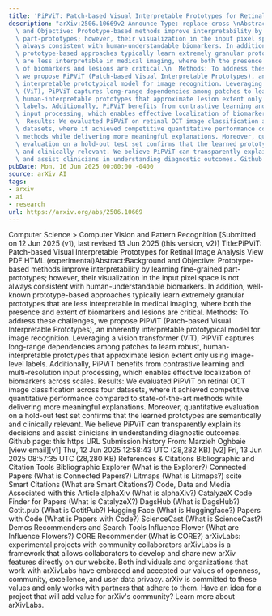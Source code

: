 ```yaml
---
title: 'PiPViT: Patch-based Visual Interpretable Prototypes for Retinal Image Analysis'
description: "arXiv:2506.10669v2 Announce Type: replace-cross \nAbstract: Background\
  \ and Objective: Prototype-based methods improve interpretability by learning fine-grained\
  \ part-prototypes; however, their visualization in the input pixel space is not\
  \ always consistent with human-understandable biomarkers. In addition, well-known\
  \ prototype-based approaches typically learn extremely granular prototypes that\
  \ are less interpretable in medical imaging, where both the presence and extent\
  \ of biomarkers and lesions are critical.\n  Methods: To address these challenges,\
  \ we propose PiPViT (Patch-based Visual Interpretable Prototypes), an inherently\
  \ interpretable prototypical model for image recognition. Leveraging a vision transformer\
  \ (ViT), PiPViT captures long-range dependencies among patches to learn robust,\
  \ human-interpretable prototypes that approximate lesion extent only using image-level\
  \ labels. Additionally, PiPViT benefits from contrastive learning and multi-resolution\
  \ input processing, which enables effective localization of biomarkers across scales.\n\
  \  Results: We evaluated PiPViT on retinal OCT image classification across four\
  \ datasets, where it achieved competitive quantitative performance compared to state-of-the-art\
  \ methods while delivering more meaningful explanations. Moreover, quantitative\
  \ evaluation on a hold-out test set confirms that the learned prototypes are semantically\
  \ and clinically relevant. We believe PiPViT can transparently explain its decisions\
  \ and assist clinicians in understanding diagnostic outcomes. Github page: https://github.com/marziehoghbaie/PiPViT"
pubDate: Mon, 16 Jun 2025 00:00:00 -0400
source: arXiv AI
tags:
- arxiv
- ai
- research
url: https://arxiv.org/abs/2506.10669
---
```


Computer Science > Computer Vision and Pattern Recognition
[Submitted on 12 Jun 2025 (v1), last revised 13 Jun 2025 (this version, v2)]
Title:PiPViT: Patch-based Visual Interpretable Prototypes for Retinal Image Analysis
View PDF HTML (experimental)Abstract:Background and Objective: Prototype-based methods improve interpretability by learning fine-grained part-prototypes; however, their visualization in the input pixel space is not always consistent with human-understandable biomarkers. In addition, well-known prototype-based approaches typically learn extremely granular prototypes that are less interpretable in medical imaging, where both the presence and extent of biomarkers and lesions are critical.
Methods: To address these challenges, we propose PiPViT (Patch-based Visual Interpretable Prototypes), an inherently interpretable prototypical model for image recognition. Leveraging a vision transformer (ViT), PiPViT captures long-range dependencies among patches to learn robust, human-interpretable prototypes that approximate lesion extent only using image-level labels. Additionally, PiPViT benefits from contrastive learning and multi-resolution input processing, which enables effective localization of biomarkers across scales.
Results: We evaluated PiPViT on retinal OCT image classification across four datasets, where it achieved competitive quantitative performance compared to state-of-the-art methods while delivering more meaningful explanations. Moreover, quantitative evaluation on a hold-out test set confirms that the learned prototypes are semantically and clinically relevant. We believe PiPViT can transparently explain its decisions and assist clinicians in understanding diagnostic outcomes. Github page: this https URL
Submission history
From: Marzieh Oghbaie [view email][v1] Thu, 12 Jun 2025 12:58:43 UTC (28,282 KB)
[v2] Fri, 13 Jun 2025 08:57:35 UTC (28,280 KB)
References & Citations
Bibliographic and Citation Tools
Bibliographic Explorer (What is the Explorer?)
Connected Papers (What is Connected Papers?)
Litmaps (What is Litmaps?)
scite Smart Citations (What are Smart Citations?)
Code, Data and Media Associated with this Article
alphaXiv (What is alphaXiv?)
CatalyzeX Code Finder for Papers (What is CatalyzeX?)
DagsHub (What is DagsHub?)
Gotit.pub (What is GotitPub?)
Hugging Face (What is Huggingface?)
Papers with Code (What is Papers with Code?)
ScienceCast (What is ScienceCast?)
Demos
Recommenders and Search Tools
Influence Flower (What are Influence Flowers?)
CORE Recommender (What is CORE?)
arXivLabs: experimental projects with community collaborators
arXivLabs is a framework that allows collaborators to develop and share new arXiv features directly on our website.
Both individuals and organizations that work with arXivLabs have embraced and accepted our values of openness, community, excellence, and user data privacy. arXiv is committed to these values and only works with partners that adhere to them.
Have an idea for a project that will add value for arXiv's community? Learn more about arXivLabs.